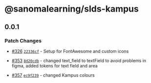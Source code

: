 # @sanomalearning/slds-kampus

## 0.0.1

### Patch Changes

- [#326](https://github.com/sl-design-system/components/pull/326) [`22336cf`](https://github.com/sl-design-system/components/commit/22336cf0935399d3e50306e1a9cfcc0d1d2f8b5d) - Setup for FontAwesome and custom icons

- [#353](https://github.com/sl-design-system/components/pull/353) [`8d20cdb`](https://github.com/sl-design-system/components/commit/8d20cdbf6f0c592dd675767305de3191c6064798) - changed text_field to textField to avoid problems in figma, added tokens for text field and area

- [#357](https://github.com/sl-design-system/components/pull/357) [`ec9f239`](https://github.com/sl-design-system/components/commit/ec9f23992855782c948cdc6962c638522fbbfe54) - changed Kampus colours
